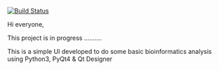 [![Build Status](https://travis-ci.org/mohamedhamidat/pyqt4Bio.svg?branch=development)](https://travis-ci.org/mohamedhamidat/pyqt4Bio)

Hi everyone, 
 
This project is in progress ..........

This is a simple UI developed to do some basic bioinformatics analysis using Python3, PyQt4 & Qt Designer 
